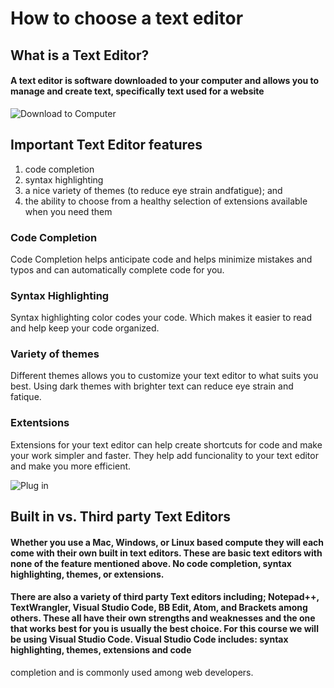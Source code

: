 # How to choose a text editor

## What is a Text Editor?

#### A text editor is software downloaded to your computer and allows you to manage and create text, specifically text used for a website

![Download to Computer](https://images.unsplash.com/photo-1634745646763-1f1183bb91c1?ixlib=rb-4.0.3&ixid=M3wxMjA3fDB8MHxzZWFyY2h8MXx8ZG93biUyMGFycm93fGVufDB8fDB8fHwy&auto=format&fit=crop&w=500&q=60)

## Important Text Editor features

1. code completion
2. syntax highlighting
3. a nice variety of themes (to reduce eye strain andfatigue); and
4. the ability to choose from a healthy selection of
extensions available when you need them

### Code Completion

Code Completion helps anticipate code and helps minimize mistakes and typos and can automatically complete code for you. 

### Syntax Highlighting

Syntax highlighting color codes your code. Which makes it easier to read and help keep your code organized.

### Variety of themes

Different themes allows you to customize your text editor to what suits you best. Using dark themes with brighter text can reduce eye strain and fatique.

### Extentsions

Extensions for your text editor can help create shortcuts for code and make your work simpler and faster. They help add funcionality to your text editor and make you more efficient.

![Plug in](https://images.unsplash.com/photo-1520869562399-e772f042f422?ixlib=rb-4.0.3&ixid=M3wxMjA3fDB8MHxzZWFyY2h8NXx8cGx1ZyUyMGlufGVufDB8fDB8fHwy&auto=format&fit=crop&w=500&q=60)

## Built in vs. Third party Text Editors

#### Whether you use a Mac, Windows, or Linux based compute they will each come with their own built in text editors. These are basic text editors with none of the feature mentioned above. No code completion, syntax highlighting, themes, or extensions. 

#### There are also a variety of third party Text editors including; Notepad++, TextWrangler, Visual Studio Code, BB Edit, Atom, and Brackets among others. These all have their own strengths and weaknesses and the one that works best for you is usually the best choice. For this course we will be using Visual Studio Code. Visual Studio Code includes: syntax highlighting, themes, extensions and code
completion and is commonly used among web developers. 


